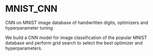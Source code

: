 # MNIST_CNN
CNN on MNIST image database of handwritten digits, optimizers and hyperparameter tuning

We build a CNN model for image classification of the popular MNIST database and perform grid search to select the best optimizer and hyperparameters.

